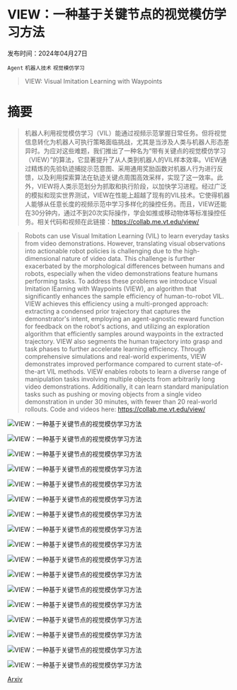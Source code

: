 # VIEW：一种基于关键节点的视觉模仿学习方法

发布时间：2024年04月27日

`Agent` `机器人技术` `视觉模仿学习`

> VIEW: Visual Imitation Learning with Waypoints

# 摘要

> 机器人利用视觉模仿学习（VIL）能通过视频示范掌握日常任务。但将视觉信息转化为机器人可执行策略面临挑战，尤其是当涉及人类与机器人形态差异时。为应对这些难题，我们推出了一种名为“带有关键点的视觉模仿学习（VIEW）”的算法，它显著提升了从人类到机器人的VIL样本效率。VIEW通过精炼的先验轨迹捕捉示范意图、采用通用奖励函数对机器人行为进行反馈，以及利用探索算法在轨迹关键点周围高效采样，实现了这一效率。此外，VIEW将人类示范划分为抓取和执行阶段，以加快学习进程。经过广泛的模拟和现实世界测试，VIEW在性能上超越了现有的VIL技术。它使得机器人能够从任意长度的视频示范中学习多样化的操控任务。而且，VIEW还能在30分钟内，通过不到20次实际操作，学会如推或移动物体等标准操控任务。相关代码和视频在此链接：https://collab.me.vt.edu/view/

> Robots can use Visual Imitation Learning (VIL) to learn everyday tasks from video demonstrations. However, translating visual observations into actionable robot policies is challenging due to the high-dimensional nature of video data. This challenge is further exacerbated by the morphological differences between humans and robots, especially when the video demonstrations feature humans performing tasks. To address these problems we introduce Visual Imitation lEarning with Waypoints (VIEW), an algorithm that significantly enhances the sample efficiency of human-to-robot VIL. VIEW achieves this efficiency using a multi-pronged approach: extracting a condensed prior trajectory that captures the demonstrator's intent, employing an agent-agnostic reward function for feedback on the robot's actions, and utilizing an exploration algorithm that efficiently samples around waypoints in the extracted trajectory. VIEW also segments the human trajectory into grasp and task phases to further accelerate learning efficiency. Through comprehensive simulations and real-world experiments, VIEW demonstrates improved performance compared to current state-of-the-art VIL methods. VIEW enables robots to learn a diverse range of manipulation tasks involving multiple objects from arbitrarily long video demonstrations. Additionally, it can learn standard manipulation tasks such as pushing or moving objects from a single video demonstration in under 30 minutes, with fewer than 20 real-world rollouts. Code and videos here: https://collab.me.vt.edu/view/

![VIEW：一种基于关键节点的视觉模仿学习方法](../../..//opt/data/Projects/HuggingArxiv/paper_images/2404.17906/front.jpg)

![VIEW：一种基于关键节点的视觉模仿学习方法](../../..//opt/data/Projects/HuggingArxiv/paper_images/2404.17906/method.png)

![VIEW：一种基于关键节点的视觉模仿学习方法](../../..//opt/data/Projects/HuggingArxiv/paper_images/2404.17906/prior.png)

![VIEW：一种基于关键节点的视觉模仿学习方法](../../..//opt/data/Projects/HuggingArxiv/paper_images/2404.17906/exploration_bb.png)

![VIEW：一种基于关键节点的视觉模仿学习方法](../../..//opt/data/Projects/HuggingArxiv/paper_images/2404.17906/exploration_sampling.png)

![VIEW：一种基于关键节点的视觉模仿学习方法](../../..//opt/data/Projects/HuggingArxiv/paper_images/2404.17906/sim_tasks.png)

![VIEW：一种基于关键节点的视觉模仿学习方法](../../..//opt/data/Projects/HuggingArxiv/paper_images/2404.17906/sim_noise.png)

![VIEW：一种基于关键节点的视觉模仿学习方法](../../..//opt/data/Projects/HuggingArxiv/paper_images/2404.17906/sim_no_squishe.png)

![VIEW：一种基于关键节点的视觉模仿学习方法](../../..//opt/data/Projects/HuggingArxiv/paper_images/2404.17906/sim_exploration.png)

![VIEW：一种基于关键节点的视觉模仿学习方法](../../..//opt/data/Projects/HuggingArxiv/paper_images/2404.17906/sim_residual.png)

![VIEW：一种基于关键节点的视觉模仿学习方法](../../..//opt/data/Projects/HuggingArxiv/paper_images/2404.17906/x1.png)

![VIEW：一种基于关键节点的视觉模仿学习方法](../../..//opt/data/Projects/HuggingArxiv/paper_images/2404.17906/x2.png)

![VIEW：一种基于关键节点的视觉模仿学习方法](../../..//opt/data/Projects/HuggingArxiv/paper_images/2404.17906/exp_single_object.png)

![VIEW：一种基于关键节点的视觉模仿学习方法](../../..//opt/data/Projects/HuggingArxiv/paper_images/2404.17906/exp_multi_object.png)

![VIEW：一种基于关键节点的视觉模仿学习方法](../../..//opt/data/Projects/HuggingArxiv/paper_images/2404.17906/exp_residual.png)

![VIEW：一种基于关键节点的视觉模仿学习方法](../../..//opt/data/Projects/HuggingArxiv/paper_images/2404.17906/objects.jpg)

![VIEW：一种基于关键节点的视觉模仿学习方法](../../..//opt/data/Projects/HuggingArxiv/paper_images/2404.17906/whirl_issues.png)

[Arxiv](https://arxiv.org/abs/2404.17906)